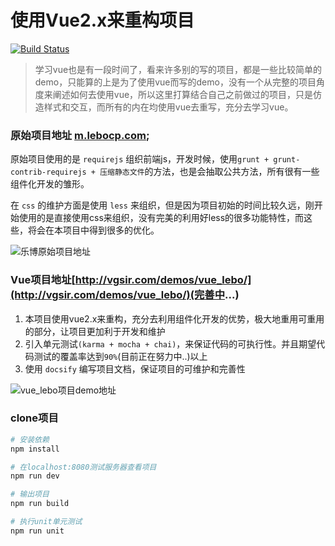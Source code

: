 # 使用Vue2.x来重构项目

[![Build Status](https://travis-ci.org/lzkui2013/vue_lebo.svg?branch=master)](https://travis-ci.org/lzkui2013/vue_lebo)

> 学习vue也是有一段时间了，看来许多别的写的项目，都是一些比较简单的demo，只能算的上是为了使用vue而写的demo，没有一个从完整的项目角度来阐述如何去使用vue，所以这里打算结合自己之前做过的项目，只是仿造样式和交互，而所有的内在均使用vue去重写，充分去学习vue。


### 原始项目地址 [m.lebocp.com](http://m.lebocp.com);

原始项目使用的是 `requirejs` 组织前端js，开发时候，使用`grunt + grunt-contrib-requirejs + 压缩静态文件`的方法，也是会抽取公共方法，所有很有一些组件化开发的雏形。

在 `css` 的维护方面是使用 `less` 来组织，但是因为项目初始的时间比较久远，刚开始使用的是直接使用css来组织，没有完美的利用好less的很多功能特性，而这些，将会在本项目中得到很多的优化。

![乐博原始项目地址](http://7xp7di.com1.z0.glb.clouddn.com/lebo_url.png)


### Vue项目地址[http://vgsir.com/demos/vue_lebo/](http://vgsir.com/demos/vue_lebo/)(完善中...)

1. 本项目使用vue2.x来重构，充分去利用组件化开发的优势，极大地重用可重用的部分，让项目更加利于开发和维护
2. 引入单元测试`(karma + mocha + chai)`，来保证代码的可执行性。并且期望代码测试的覆盖率达到`90%`(目前正在努力中..)以上
3. 使用 `docsify` 编写项目文档，保证项目的可维护和完善性

![vue_lebo项目demo地址](http://7xp7di.com1.z0.glb.clouddn.com/vue_leo_url.png)

### clone项目

``` bash
# 安装依赖
npm install

# 在localhost:8080测试服务器查看项目
npm run dev

# 输出项目
npm run build

# 执行unit单元测试
npm run unit

```
